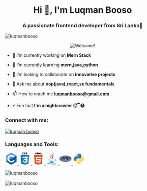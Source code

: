<h1 align="center">Hi 👋, I'm Luqman Booso</h1>
<h3 align="center">A passionate frontend developer from Sri Lanka🤩</h3>

<p align="left"> <img src="https://komarev.com/ghpvc/?username=luqmanbooso&label=Profile%20views&color=0e75b6&style=flat" alt="luqmanbooso" /> </p>
<div align="center" width="50">

<img src="https://i.imgur.com/dTYwdG1.gif" alt="Welcome!" width="300"/>

</div>

- 🔭 I’m currently working on **Mern Stack**

- 🌱 I’m currently learning **mern,java,python**

- 👯 I’m looking to collaborate on **innovative projects**

- 💬 Ask me about **oop(java),react,se fundamentals**

- 📫 How to reach me **luqmanbooso@gmail.com**

- ⚡ Fun fact **I'm a nightcrawler 😴😂**

<h3 align="left">Connect with me:</h3>
<p align="left">
<a href="https://linkedin.com/in/luqman booso" target="blank"><img align="center" src="https://raw.githubusercontent.com/rahuldkjain/github-profile-readme-generator/master/src/images/icons/Social/linked-in-alt.svg" alt="luqman booso" height="30" width="40" /></a>
</p>

<h3 align="left">Languages and Tools:</h3>
<p align="left"> <a href="https://www.cprogramming.com/" target="_blank" rel="noreferrer"> <img src="https://raw.githubusercontent.com/devicons/devicon/master/icons/c/c-original.svg" alt="c" width="40" height="40"/> </a> <a href="https://www.w3schools.com/css/" target="_blank" rel="noreferrer"> <img src="https://raw.githubusercontent.com/devicons/devicon/master/icons/css3/css3-original-wordmark.svg" alt="css3" width="40" height="40"/> </a> <a href="https://www.w3.org/html/" target="_blank" rel="noreferrer"> <img src="https://raw.githubusercontent.com/devicons/devicon/master/icons/html5/html5-original-wordmark.svg" alt="html5" width="40" height="40"/> </a> <a href="https://www.java.com" target="_blank" rel="noreferrer"> <img src="https://raw.githubusercontent.com/devicons/devicon/master/icons/java/java-original.svg" alt="java" width="40" height="40"/> </a> <a href="https://www.php.net" target="_blank" rel="noreferrer"> <img src="https://raw.githubusercontent.com/devicons/devicon/master/icons/php/php-original.svg" alt="php" width="40" height="40"/> </a> <a href="https://www.python.org" target="_blank" rel="noreferrer"> <img src="https://raw.githubusercontent.com/devicons/devicon/master/icons/python/python-original.svg" alt="python" width="40" height="40"/> </a> </p>

<p><img align="center" src="https://github-readme-stats.vercel.app/api/top-langs?username=luqmanbooso&show_icons=true&locale=en&layout=compact" alt="luqmanbooso" /></p>

<p><img align="center" src="https://github-readme-streak-stats.herokuapp.com/?user=luqmanbooso&" alt="luqmanbooso" /></p>
